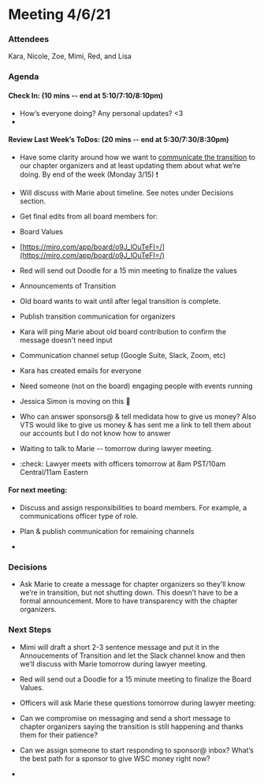 # Meeting 4/6/21

### Attendees

Kara, Nicole, Zoe, Mimi, Red, and Lisa

### Agenda

#### Check In: (10 mins -- end at 5:10/7:10/8:10pm)

-   How’s everyone doing? Any personal updates? <3
-   
#### Review Last Week’s ToDos: (20 mins -- end at 5:30/7:30/8:30pm)

-   Have some clarity around how we want to [communicate the transition](https://docs.google.com/document/d/1Jip33Czn2sb-XkkI5zasDokU51QCf9gAvL2LBJunqIw/edit?usp=sharing) to our chapter organizers and at least updating them about what we’re doing. By end of the week (Monday 3/15) ❗️
    

-   Will discuss with Marie about timeline. See notes under Decisions section.
    

-   Get final edits from all board members for:
    

-   Board Values
    

-   [https://miro.com/app/board/o9J_lOuTeFI=/](https://miro.com/app/board/o9J_lOuTeFI=/)
    
-   Red will send out Doodle for a 15 min meeting to finalize the values
    

-   Announcements of Transition
    

-   Old board wants to wait until after legal transition is complete.
    

-   Publish transition communication for organizers
    

-   Kara will ping Marie about old board contribution to confirm the message doesn't need input
    

-   Communication channel setup (Google Suite, Slack, Zoom, etc)
    

-   Kara has created emails for everyone
    

-   Need someone (not on the board) engaging people with events running
    

-   Jessica Simon is moving on this :tada:
    

-   Who can answer sponsors@ & tell medidata how to give us money? Also VTS would like to give us money & has sent me a link to tell them about our accounts but I do not know how to answer
    

-   Waiting to talk to Marie -- tomorrow during lawyer meeting.
    

-   :check: Lawyer meets with officers tomorrow at 8am PST/10am Central/11am Eastern
    

#### For next meeting:

-   Discuss and assign responsibilities to board members. For example, a communications officer type of role.
    
-   Plan & publish communication for remaining channels
    
-     
    

### Decisions

-   Ask Marie to create a message for chapter organizers so they’ll know we’re in transition, but not shutting down. This doesn’t have to be a formal announcement. More to have transparency with the chapter organizers.
    

### Next Steps

-   Mimi will draft a short 2-3 sentence message and put it in the Annoucements of Transition and let the Slack channel know and then we’ll discuss with Marie tomorrow during lawyer meeting.
    
-   Red will send out a Doodle for a 15 minute meeting to finalize the Board Values.
    
-   Officers will ask Marie these questions tomorrow during lawyer meeting:
    

-   Can we compromise on messaging and send a short message to chapter organizers saying the transition is still happening and thanks them for their patience?
    
-   Can we assign someone to start responding to sponsor@ inbox? What’s the best path for a sponsor to give WSC money right now?
    

-     
    
